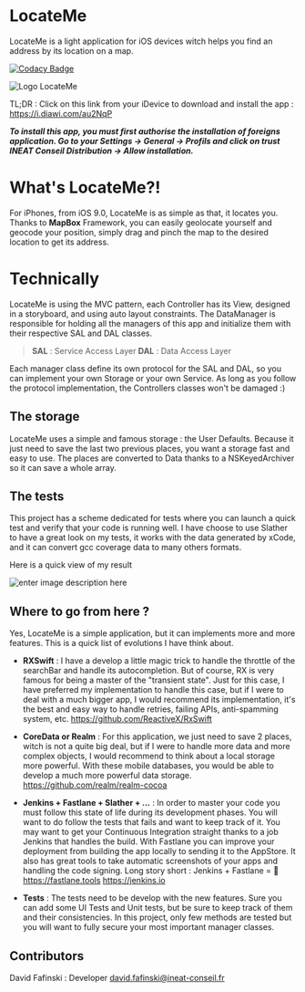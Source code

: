 # LocateMe
LocateMe is a light application for iOS devices witch helps you find an address by its location on a map.

[![Codacy Badge](https://api.codacy.com/project/badge/Grade/a14ed11ec5ec43e697858847174f9c44)](https://www.codacy.com/app/DavidFafinski/LocateMe?utm_source=github.com&amp;utm_medium=referral&amp;utm_content=DavidFafinski/LocateMe&amp;utm_campaign=Badge_Grade)

![Logo LocateMe](https://image.noelshack.com/fichiers/2018/14/3/1522858369-icon-60-3x.png)

TL;DR : Click on this link from your iDevice to download and install the app : https://i.diawi.com/au2NqP

***To install this app, you must first authorise the installation of foreigns application. Go to your Settings -> General -> Profils and click on trust INEAT Conseil Distribution -> Allow installation.***

# What's LocateMe?!

For iPhones, from iOS 9.0, LocateMe is as simple as that, it locates you. Thanks to **MapBox** Framework, you can easily geolocate yourself and geocode your position, simply drag and pinch the map to the desired location to get its address. 

# Technically

LocateMe is using the MVC pattern, each Controller has its View, designed in a storyboard, and using auto layout constraints. The DataManager is responsible for holding all the managers of this app and initialize them with their respective SAL and DAL classes.

> **SAL** : Service Access Layer 
> **DAL** : Data Access Layer

Each manager class define its own protocol for the SAL and DAL, so you can implement your own Storage or your own Service. As long as you follow the protocol implementation, the Controllers classes won't be damaged :)

## The storage

LocateMe uses a simple and famous storage : the User Defaults. Because it just need to save the last two previous places, you want a storage fast and easy to use. The places are converted to Data thanks to a NSKeyedArchiver so it can save a whole array. 

## The tests

This project has a scheme dedicated for tests where you can launch a quick test and verify that your code is running well. I have choose to use Slather to have a great look on my tests, it works with the data generated by xCode, and it can convert gcc coverage data to many others formats.

Here is a quick view of my result 

![enter image description here](https://image.noelshack.com/fichiers/2018/14/3/1522874348-capture-d-ecran-2018-04-04-a-17-48-26.png)

## Where to go from here ?

Yes, LocateMe is a simple application, but it can implements more and more features.  This is a quick list of evolutions I have think about.

- **RXSwift** : I have a develop a little magic trick to handle the throttle of the searchBar and handle its autocompletion. But of course, RX is very famous for being a master of the "transient state". Just for this case, I have preferred my implementation to handle this case, but if I were to deal with a much bigger app, I would recommend its implementation, it's the best and easy way to handle retries, failing APIs, anti-spamming system, etc.
https://github.com/ReactiveX/RxSwift

- **CoreData or Realm** : For this application, we just need to save 2 places, witch is not a quite big deal, but if I were to handle more data and more complex objects, I would recommend to think about a local storage more powerful. With these mobile databases, you would be able to develop a much more powerful data storage. 
https://github.com/realm/realm-cocoa 

- **Jenkins + Fastlane + Slather + ...** : In order to master your code you must follow this state of life during its development phases. You will want to do follow the tests that fails and want to keep track of it. You may want to get your Continuous Integration straight thanks to a job Jenkins that handles the build. With Fastlane you can improve your deployment from building the app locally to sending it to the AppStore.  It also has great tools to take automatic screenshots of your apps and handling the code signing. Long story short : Jenkins + Fastlane = 🚀 
https://fastlane.tools
https://jenkins.io

- **Tests** : The tests need to be develop with the new features. Sure you can add some UI Tests and Unit tests, but be sure to keep track of them and their consistencies. In this project, only few methods are tested but you will want to fully secure your most important manager classes. 
 
## Contributors

David Fafinski : Developer
david.fafinski@ineat-conseil.fr
